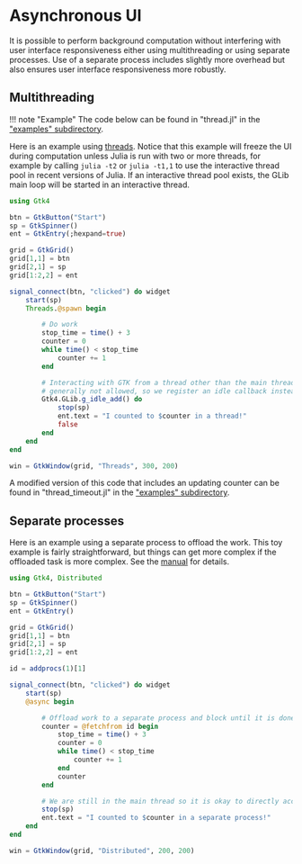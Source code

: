 # Asynchronous UI

It is possible to perform background computation without interfering with user interface
responsiveness either using multithreading or using separate processes. Use of a separate
process includes slightly more overhead but also ensures user interface responsiveness more
robustly.

## Multithreading

!!! note "Example"
    The code below can be found in "thread.jl" in the ["examples" subdirectory](https://github.com/JuliaGtk/Gtk4.jl/tree/main/examples).

Here is an example using [threads](https://docs.julialang.org/en/v1/manual/multi-threading/).
Notice that this example will freeze the UI during computation unless Julia is run with two
or more threads, for example by calling `julia -t2` or `julia -t1,1` to use the interactive
thread pool in recent versions of Julia.
If an interactive thread pool exists, the GLib main loop will be started in an interactive thread.

```julia
using Gtk4

btn = GtkButton("Start")
sp = GtkSpinner()
ent = GtkEntry(;hexpand=true)

grid = GtkGrid()
grid[1,1] = btn
grid[2,1] = sp
grid[1:2,2] = ent

signal_connect(btn, "clicked") do widget
    start(sp)
    Threads.@spawn begin

        # Do work
        stop_time = time() + 3
        counter = 0
        while time() < stop_time
            counter += 1
        end

        # Interacting with GTK from a thread other than the main thread is
        # generally not allowed, so we register an idle callback instead.
        Gtk4.GLib.g_idle_add() do
            stop(sp)
            ent.text = "I counted to $counter in a thread!"
            false
        end
    end
end

win = GtkWindow(grid, "Threads", 300, 200)
```

A modified version of this code that includes an updating counter can be found in "thread_timeout.jl" in the ["examples" subdirectory](https://github.com/JuliaGtk/Gtk4.jl/tree/main/examples).

## Separate processes

Here is an example using a separate process to offload the work. This toy example is
fairly straightforward, but things can get more complex if the offloaded task is more
complex. See the [manual](https://docs.julialang.org/en/v1/manual/distributed-computing/) 
for details.

```julia
using Gtk4, Distributed

btn = GtkButton("Start")
sp = GtkSpinner()
ent = GtkEntry()

grid = GtkGrid()
grid[1,1] = btn
grid[2,1] = sp
grid[1:2,2] = ent

id = addprocs(1)[1]

signal_connect(btn, "clicked") do widget
    start(sp)
    @async begin

        # Offload work to a separate process and block until it is done.
        counter = @fetchfrom id begin
            stop_time = time() + 3
            counter = 0
            while time() < stop_time
                counter += 1
            end
            counter
        end

        # We are still in the main thread so it is okay to directly access widgets
        stop(sp)
        ent.text = "I counted to $counter in a separate process!"
    end
end

win = GtkWindow(grid, "Distributed", 200, 200)
```

